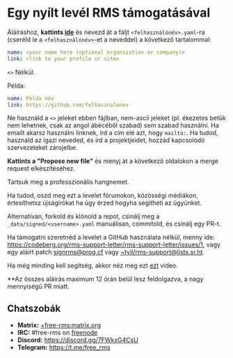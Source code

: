 # Egy nyílt levél RMS támogatásával

Áláíráshoz, **kattints [ide](https://github.com/rms-support-letter/rms-support-letter.github.io/new/master/_data/signed)** és nevezd át a fáljt `<felhasználónév>.yaml`-ra (cseréld le a `<felhasználónév>`-et a neveddel) a következő tartalommal:

```yaml
name: <your name here (optional organization or company)>
link: <link to your profile or site>
```

`<>` Nélkül.

Példa:
```yaml
name: Példa név
link: https://github.com/felhasznalonev
```

Ne használd a `<>` jeleket ebben fájlban, nem-ascii jeleket (pl. ékezetes betűk nem lehetnek, csak az angol ábécéből szabad) sem szabad használni.
Ha emailt akarsz használni linknek, írd a cím elé azt, hogy `mailto:`.
Ha tudod, használd az igazi neveded, és írd a projektjeidet, hozzád kapcsolódó szervezeteket zárojelbe. 

**Kattints a "Propose new file"** és menyj át a következő oldalokon a merge request elkészítéséhez.

Tartsuk meg a professzionális hangnemet.

Ha tudod, oszd meg ezt a levelet fórumokon, közösségi médiákon, értesíthetsz újságírókat ha úgy érzed hogyha segítheti az ügyünket.

Alternatívan, forkold és klónold a repot, csinálj meg a `_data/signed/<username>.yaml` manuálisan, commitold, és csinálj egy PR-t.

Ha támogatni szeretnéd a levelet a GitHub használata nélkül, menny ide: https://codeberg.org/rms-support-letter/rms-support-letter/issues/1, 
vagy egy aláírt patch [signrms@prog.cf](mailto:signrms@prog.cf) vagy [~tyil/rms-support@lists.sr.ht](mailto:~tyil/rms-support@lists.sr.ht).

Ha még minding kell segítség, akkor néz meg ezt [ezt](https://invidious.snopyta.org/watch?v=1lz5S5oS8CU) video.

**Az összes aláírás maximum 12 órán belül lesz feldolgazva, a nagy mennyiségű PR miatt.

## Chatszobák

- **Matrix:** [+free-rms:matrix.org](https://matrix.to/#/+free-rms:matrix.org)
- **IRC:** #free-rms on [freenode](https://freenode.net)
- **Discord:** https://discord.gg/7FWkxG4CsU
- **Telegram:** https://t.me/free_rms
